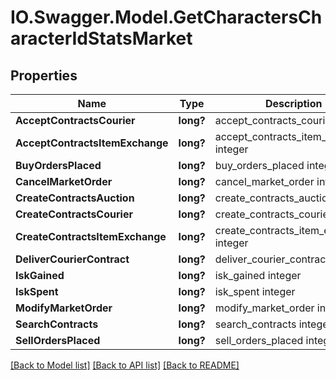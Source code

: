 # IO.Swagger.Model.GetCharactersCharacterIdStatsMarket
## Properties

Name | Type | Description | Notes
------------ | ------------- | ------------- | -------------
**AcceptContractsCourier** | **long?** | accept_contracts_courier integer | [optional] 
**AcceptContractsItemExchange** | **long?** | accept_contracts_item_exchange integer | [optional] 
**BuyOrdersPlaced** | **long?** | buy_orders_placed integer | [optional] 
**CancelMarketOrder** | **long?** | cancel_market_order integer | [optional] 
**CreateContractsAuction** | **long?** | create_contracts_auction integer | [optional] 
**CreateContractsCourier** | **long?** | create_contracts_courier integer | [optional] 
**CreateContractsItemExchange** | **long?** | create_contracts_item_exchange integer | [optional] 
**DeliverCourierContract** | **long?** | deliver_courier_contract integer | [optional] 
**IskGained** | **long?** | isk_gained integer | [optional] 
**IskSpent** | **long?** | isk_spent integer | [optional] 
**ModifyMarketOrder** | **long?** | modify_market_order integer | [optional] 
**SearchContracts** | **long?** | search_contracts integer | [optional] 
**SellOrdersPlaced** | **long?** | sell_orders_placed integer | [optional] 

[[Back to Model list]](../README.md#documentation-for-models) [[Back to API list]](../README.md#documentation-for-api-endpoints) [[Back to README]](../README.md)

